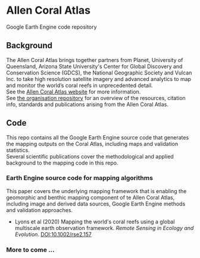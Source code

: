 # Allen Coral Atlas
Google Earth Engine code repository

## Background
The Allen Coral Atlas brings together partners from Planet, University of Queensland, Arizona State University's Center for Global Discovery and Conservation Science (GDCS), the National Geographic Society and Vulcan Inc. to take high resolution satellite imagery and advanced analytics to map and monitor the world’s coral reefs in unprecedented detail.  
See the [Allen Coral Atlas website](https://allencoralatlas.org/) for more information.  
See [the organisation repository](https://github.com/CoralMapping/AllenCoralAtlas) for an overview of the resources, citation info, standards and publications arising from the Allen Coral Atlas.  

## Code  
This repo contains all the Google Earth Engine source code that generates the mapping outputs on the Coral Atlas, including maps and validation statistics.  
Several scientific publications cover the methodological and applied background to the mapping code in this repo.   

### Earth Engine source code for mapping algorithms  
This paper covers the underlying mapping framework that is enabling the geomorphic and benthic mapping component of te Allen Coral Atlas, including image and derived data sources, Google Earth Engine methods and validation approaches.  
+ Lyons et al (2020) Mapping the world's coral reefs using a global multiscale earth observation framework. *Remote Sensing in Ecology and Evolution*. [DOI:10.1002/rse2.157](https://doi.org/10.1002/rse2.157)  

### **More to come ...**